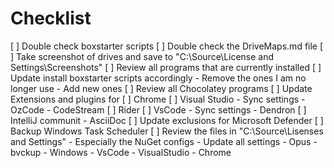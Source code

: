 # Checklist

[ ] Double check boxstarter scripts
[ ] Double check the DriveMaps.md file
    [ ] Take screenshot of drives and save to "C:\Source\License and Settings\Screenshots"
[ ] Review all programs that are currently installed
    [ ] Update install boxstarter scripts accordingly
        - Remove the ones I am no longer use
        - Add new ones
[ ] Review all Chocolatey programs
[ ] Update Extensions and plugins for
    [ ] Chrome
    [ ] Visual Studio
        - Sync settings
        - OzCode
        - CodeStream
    [ ] Rider
    [ ] VsCode
        - Sync settings
        - Dendron
    [ ] IntelliJ communit
        - AsciiDoc
[ ] Update exclusions for Microsoft Defender
[ ] Backup Windows Task Scheduler
[ ] Review the files in "C:\Source\Lisenses and Settings"
    - Especially the NuGet configs
    - Update all settings
        - Opus
        - bvckup
        - Windows
        - VsCode
        - VisualStudio
        - Chrome